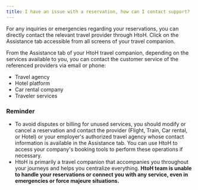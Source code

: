 ```yaml
---
title: I have an issue with a reservation, how can I contact support?
---
```


For any inquiries or emergencies regarding your reservations, you can directly contact the relevant travel provider through HtoH. Click on the Assistance tab accessible from all screens of your travel companion.

From the Assistance tab of your HtoH travel companion, depending on the services available to you, you can contact the customer service of the referenced providers via email or phone:

* Travel agency
* Hotel platform
* Car rental company
* Traveler services

### Reminder

* To avoid disputes or billing for unused services, you should modify or cancel a reservation and contact the provider (Flight, Train, Car rental, or Hotel) or your employer's authorized travel agency whose contact information is available in the Assistance tab. You can use HtoH to access your company's booking tools to perform these operations if necessary.
* HtoH is primarily a travel companion that accompanies you throughout your journeys and helps you centralize everything. **HtoH team is unable to handle your reservations or connect you with any service, even in emergencies or force majeure situations.**
